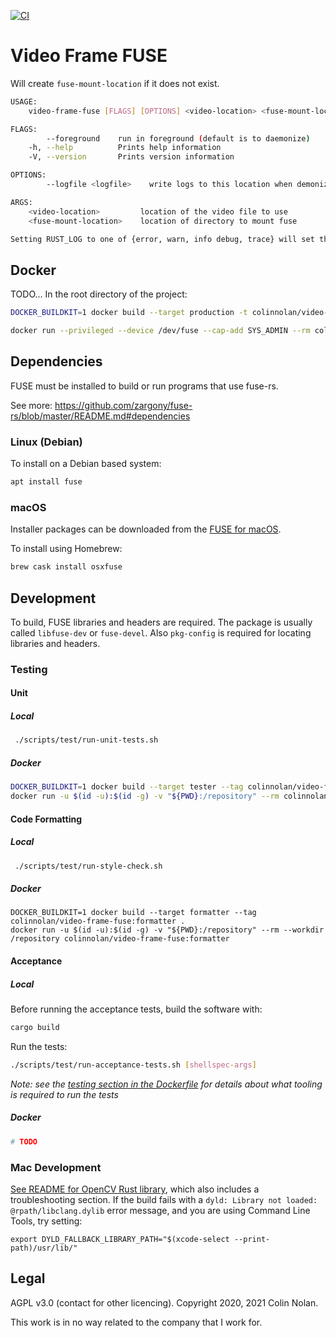 [![CI](https://github.com/colin-nolan/video-frame-fuse/workflows/CI/badge.svg)](https://github.com/colin-nolan/video-frame-fuse/actions)

# Video Frame FUSE
Will create `fuse-mount-location` if it does not exist.
```bash
USAGE:
    video-frame-fuse [FLAGS] [OPTIONS] <video-location> <fuse-mount-location>

FLAGS:
        --foreground    run in foreground (default is to daemonize)
    -h, --help          Prints help information
    -V, --version       Prints version information

OPTIONS:
        --logfile <logfile>    write logs to this location when demonized (not in foreground)

ARGS:
    <video-location>         location of the video file to use
    <fuse-mount-location>    location of directory to mount fuse

Setting RUST_LOG to one of {error, warn, info debug, trace} will set the logging verbosity, e.g. RUST_LOG=info
```

## Docker
TODO...
In the root directory of the project:
```bash
DOCKER_BUILDKIT=1 docker build --target production -t colinnolan/video-frame-fuse .
```

```bash
docker run --privileged --device /dev/fuse --cap-add SYS_ADMIN --rm colinnolan/video-frame-fuse <video-location> <fuse-mount-location>
``` 


## Dependencies
FUSE must be installed to build or run programs that use fuse-rs.

See more:
https://github.com/zargony/fuse-rs/blob/master/README.md#dependencies

### Linux (Debian)
To install on a Debian based system:
```sh 
apt install fuse
```

### macOS
Installer packages can be downloaded from the [FUSE for macOS](https://osxfuse.github.io/).

To install using Homebrew:
```sh
brew cask install osxfuse
```


## Development
To build, FUSE libraries and headers are required. The package is usually called `libfuse-dev` or `fuse-devel`. 
Also `pkg-config` is required for locating libraries and headers.

### Testing
#### Unit
##### Local
```bash
 ./scripts/test/run-unit-tests.sh
```

##### Docker
```bash
DOCKER_BUILDKIT=1 docker build --target tester --tag colinnolan/video-frame-fuse:tester .
docker run -u $(id -u):$(id -g) -v "${PWD}:/repository" --rm colinnolan/video-frame-fuse:tester /repository/scripts/test/run-unit-tests.sh
```

#### Code Formatting
##### Local
```bash
 ./scripts/test/run-style-check.sh
```

##### Docker
```
DOCKER_BUILDKIT=1 docker build --target formatter --tag colinnolan/video-frame-fuse:formatter .
docker run -u $(id -u):$(id -g) -v "${PWD}:/repository" --rm --workdir /repository colinnolan/video-frame-fuse:formatter
```

#### Acceptance
##### Local
Before running the acceptance tests, build the software with:
```bash
cargo build
```

Run the tests:
```bash
./scripts/test/run-acceptance-tests.sh [shellspec-args]
```
*Note: see the [testing section in the Dockerfile](Dockerfile) for details about what tooling is required to run the 
tests*

##### Docker
```bash
# TODO
```


### Mac Development
[See README for OpenCV Rust library](https://github.com/twistedfall/opencv-rust#macos-package), which also includes a 
troubleshooting section. If the build fails with a `dyld: Library not loaded: @rpath/libclang.dylib` error message, and
you are using Command Line Tools, try setting:
```
export DYLD_FALLBACK_LIBRARY_PATH="$(xcode-select --print-path)/usr/lib/"
```


## Legal

AGPL v3.0 (contact for other licencing). Copyright 2020, 2021 Colin Nolan.

This work is in no way related to the company that I work for.
